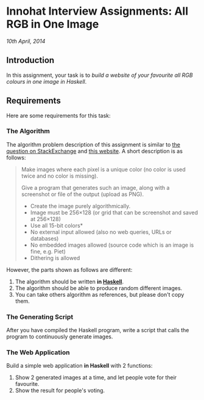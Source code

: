# Innohat Interview Assignments: All RGB in One Image
*10th April, 2014*

## Introduction
In this assignment, your task is to *build a website of your favourite all RGB colours in one image in Haskell*. 

## Requirements
Here are some requirements for this task:

### The Algorithm
The algorithm problem description of this assignment is similar to [the question on StackExchange](http://codegolf.stackexchange.com/questions/22144/images-with-all-colors) and [this website](http://allrgb.com). A short description is as follows:

> Make images where each pixel is a unique color (no color is used twice and no color is missing).
> 
> Give a program that generates such an image, along with a screenshot or file of the output (upload as PNG).
> 
> * Create the image purely algorithmically.
> * Image must be 256×128 (or grid that can be screenshot and saved at 256×128)
> * Use all 15-bit colors*
> * No external input allowed (also no web queries, URLs or databases)
> * No embedded images allowed (source code which is an image is fine, e.g. Piet)
> * Dithering is allowed

However, the parts shown as follows are different:

1. The algorithm should be written **in [Haskell](http://en.wikipedia.org/wiki/Haskell)**.
2. The algorithm should be able to produce random different images.
3. You can take others algorithm as references, but please don't copy them.

### The Generating Script
After you have compiled the Haskell program, write a script that calls the program to continuously generate images.

### The Web Application
Build a simple web application **in Haskell** with 2 functions:

1. Show 2 generated images at a time, and let people vote for their favourite.
2. Show the result for people's voting.